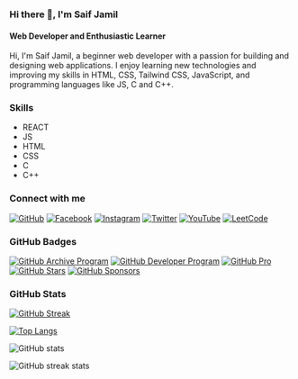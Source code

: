 ### Hi there 👋, I'm Saif Jamil
#### Web Developer and Enthusiastic Learner


Hi, I'm Saif Jamil, a beginner web developer with a passion for building and designing web applications. I enjoy learning new technologies and improving my skills in HTML, CSS, Tailwind CSS, JavaScript, and programming languages like JS, C and C++.

### Skills
- REACT
- JS
- HTML
- CSS
- C
- C++

### Connect with me
[![GitHub](https://img.shields.io/badge/-GitHub-181717?style=flat-square&logo=github)](https://github.com/saifjamil)
[![Facebook](https://img.shields.io/badge/-Facebook-1877F2?style=flat-square&logo=facebook)](https://www.facebook.com/saifjamil51)
[![Instagram](https://img.shields.io/badge/-Instagram-E4405F?style=flat-square&logo=instagram)](https://www.instagram.com/saif_jamil_252)
[![Twitter](https://img.shields.io/badge/-Twitter-1DA1F2?style=flat-square&logo=twitter)](https://twitter.com/saifjamil51)
[![YouTube](https://img.shields.io/badge/-YouTube-FF0000?style=flat-square&logo=youtube)](https://www.youtube.com/@SJExplain1288)
[![LeetCode](https://img.shields.io/badge/-LeetCode-FFA116?style=flat-square&logo=leetcode)](https://leetcode.com/saifjamil51)

### GitHub Badges
[![GitHub Archive Program](https://img.shields.io/badge/GitHub-Archive%20Program-7B16FF?style=flat-square&logo=github)](https://archiveprogram.github.com/)
[![GitHub Developer Program](https://img.shields.io/badge/GitHub-Developer%20Program-1B6AC6?style=flat-square&logo=github)](https://docs.github.com/en/developers)
[![GitHub Pro](https://img.shields.io/badge/GitHub-Pro-181717?style=flat-square&logo=github)](https://github.com/pricing)
[![GitHub Stars](https://img.shields.io/badge/GitHub-Stars-F5B042?style=flat-square&logo=github)](https://stars.github.com/)
[![GitHub Sponsors](https://img.shields.io/badge/GitHub-Sponsors-ea4aaa?style=flat-square&logo=github)](https://docs.github.com/en/github/supporting-the-open-source-community-with-github-sponsors)

### GitHub Stats
[![GitHub Streak](https://github-readme-streak-stats.herokuapp.com/?user=saifjamil&theme=dark)](https://github.com/DenverCoder1/github-readme-streak-stats)




[![Top Langs](https://github-readme-stats.vercel.app/api/top-langs/?username=saifjamil&layout=compact&langs_count=8&theme=dark)](https://github.com/anuraghazra/github-readme-stats)

![GitHub stats](https://github-readme-stats.vercel.app/api?username=saifjamil&show_icons=true&count_private=true&theme=dark)



![GitHub streak stats](https://streak-stats.demolab.com/?user=saifjamil&theme=dark)

